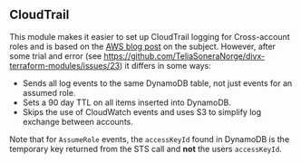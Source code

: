 ## CloudTrail

This module makes it easier to set up CloudTrail logging for Cross-account roles and is based on the 
[AWS blog post](https://aws.amazon.com/blogs/security/how-to-audit-cross-account-roles-using-aws-cloudtrail-and-amazon-cloudwatch-events/) 
on the subject. However, after some trial and error (see https://github.com/TeliaSoneraNorge/divx-terraform-modules/issues/23) it differs in some ways:

- Sends all log events to the same DynamoDB table, not just events for an assumed role.
- Sets a 90 day TTL on all items inserted into DynamoDB.
- Skips the use of CloudWatch events and uses S3 to simplify log exchange between accounts.

Note that for `AssumeRole` events, the `accessKeyId` found in DynamoDB is the temporary key returned from the STS call
and **not** the users `accessKeyId`.

